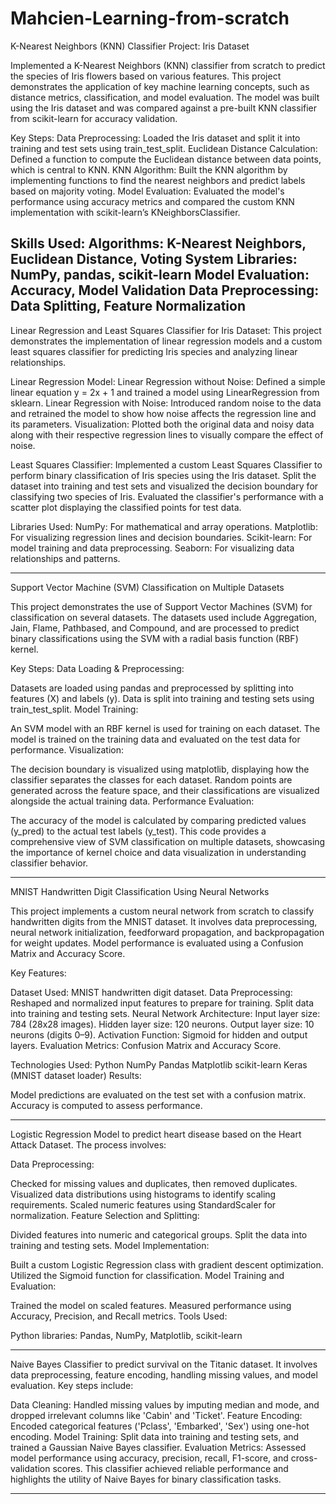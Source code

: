 # Mahcien-Learning-from-scratch

K-Nearest Neighbors (KNN) Classifier Project: Iris Dataset

Implemented a K-Nearest Neighbors (KNN) classifier from scratch to predict the species of Iris flowers based on various features. This project demonstrates the application of key machine learning concepts, such as distance metrics, classification, and model evaluation. The model was built using the Iris dataset and was compared against a pre-built KNN classifier from scikit-learn for accuracy validation.

Key Steps:
Data Preprocessing: Loaded the Iris dataset and split it into training and test sets using train_test_split.
Euclidean Distance Calculation: Defined a function to compute the Euclidean distance between data points, which is central to KNN.
KNN Algorithm: Built the KNN algorithm by implementing functions to find the nearest neighbors and predict labels based on majority voting.
Model Evaluation: Evaluated the model's performance using accuracy metrics and compared the custom KNN implementation with scikit-learn’s KNeighborsClassifier.

Skills Used:
Algorithms: K-Nearest Neighbors, Euclidean Distance, Voting System
Libraries: NumPy, pandas, scikit-learn
Model Evaluation: Accuracy, Model Validation
Data Preprocessing: Data Splitting, Feature Normalization
--------------------------------------------------------------------------------------------------------------------------------------------------------


Linear Regression and Least Squares Classifier for Iris Dataset:
This project demonstrates the implementation of linear regression models and a custom least squares classifier for predicting Iris species and analyzing linear relationships.

Linear Regression Model:
Linear Regression without Noise: Defined a simple linear equation y = 2x + 1 and trained a model using LinearRegression from sklearn.
Linear Regression with Noise: Introduced random noise to the data and retrained the model to show how noise affects the regression line and its parameters.
Visualization: Plotted both the original data and noisy data along with their respective regression lines to visually compare the effect of noise.

Least Squares Classifier:
Implemented a custom Least Squares Classifier to perform binary classification of Iris species using the Iris dataset.
Split the dataset into training and test sets and visualized the decision boundary for classifying two species of Iris.
Evaluated the classifier's performance with a scatter plot displaying the classified points for test data.

Libraries Used:
NumPy: For mathematical and array operations.
Matplotlib: For visualizing regression lines and decision boundaries.
Scikit-learn: For model training and data preprocessing.
Seaborn: For visualizing data relationships and patterns.

---------------------------------------------------------------------------------------------------------------------

Support Vector Machine (SVM) Classification on Multiple Datasets

This project demonstrates the use of Support Vector Machines (SVM) for classification on several datasets. The datasets used include Aggregation, Jain, Flame, Pathbased, and Compound, and are processed to predict binary classifications using the SVM with a radial basis function (RBF) kernel.

Key Steps:
Data Loading & Preprocessing:

Datasets are loaded using pandas and preprocessed by splitting into features (X) and labels (y).
Data is split into training and testing sets using train_test_split.
Model Training:

An SVM model with an RBF kernel is used for training on each dataset.
The model is trained on the training data and evaluated on the test data for performance.
Visualization:

The decision boundary is visualized using matplotlib, displaying how the classifier separates the classes for each dataset.
Random points are generated across the feature space, and their classifications are visualized alongside the actual training data.
Performance Evaluation:

The accuracy of the model is calculated by comparing predicted values (y_pred) to the actual test labels (y_test).
This code provides a comprehensive view of SVM classification on multiple datasets, showcasing the importance of kernel choice and data visualization in understanding classifier behavior.



_______________________________________________________________________________________________________________________________________________________________________

MNIST Handwritten Digit Classification Using Neural Networks


This project implements a custom neural network from scratch to classify handwritten digits from the MNIST dataset. It involves data preprocessing, neural network initialization, feedforward propagation, and backpropagation for weight updates. Model performance is evaluated using a Confusion Matrix and Accuracy Score.

Key Features:

Dataset Used: MNIST handwritten digit dataset.
Data Preprocessing:
Reshaped and normalized input features to prepare for training.
Split data into training and testing sets.
Neural Network Architecture:
Input layer size: 784 (28x28 images).
Hidden layer size: 120 neurons.
Output layer size: 10 neurons (digits 0–9).
Activation Function: Sigmoid for hidden and output layers.
Evaluation Metrics: Confusion Matrix and Accuracy Score.

Technologies Used:
Python
NumPy
Pandas
Matplotlib
scikit-learn
Keras (MNIST dataset loader)
Results:

Model predictions are evaluated on the test set with a confusion matrix.
Accuracy is computed to assess performance.
________________________________________________________________________________________________________________

Logistic Regression Model to predict heart disease based on the Heart Attack Dataset. The process involves:

Data Preprocessing:

Checked for missing values and duplicates, then removed duplicates.
Visualized data distributions using histograms to identify scaling requirements.
Scaled numeric features using StandardScaler for normalization.
Feature Selection and Splitting:

Divided features into numeric and categorical groups.
Split the data into training and testing sets.
Model Implementation:

Built a custom Logistic Regression class with gradient descent optimization.
Utilized the Sigmoid function for classification.
Model Training and Evaluation:

Trained the model on scaled features.
Measured performance using Accuracy, Precision, and Recall metrics.
Tools Used:

Python libraries: Pandas, NumPy, Matplotlib, scikit-learn

_______________________________________________________________________________________________

 Naive Bayes Classifier to predict survival on the Titanic dataset. 
 It involves data preprocessing, feature encoding, handling missing values, and model evaluation. Key steps include:

Data Cleaning: Handled missing values by imputing median and mode, and dropped irrelevant columns like 'Cabin' and 'Ticket'.
Feature Encoding: Encoded categorical features ('Pclass', 'Embarked', 'Sex') using one-hot encoding.
Model Training: Split data into training and testing sets, and trained a Gaussian Naive Bayes classifier.
Evaluation Metrics: Assessed model performance using accuracy, precision, recall, F1-score, and cross-validation scores.
This classifier achieved reliable performance and highlights the utility of Naive Bayes for binary classification tasks.

_______________________________________________________________________________________________________________________
